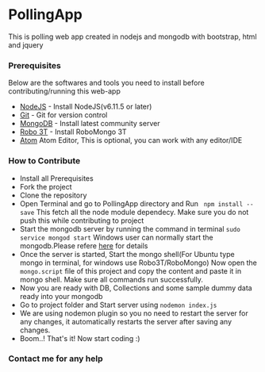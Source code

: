 # PollingApp
This is polling web app created in nodejs and mongodb with bootstrap, html and jquery

### Prerequisites

Below are the softwares and tools you need to install before contributing/running this web-app

* [NodeJS](https://nodejs.org/en/) - Install NodeJS(v6.11.5 or later)
* [Git](https://git-scm.com/) - Git for version control
* [MongoDB](https://www.mongodb.com/download-center?jmp=homepage#community) - Install latest community server
* [Robo 3T](https://robomongo.org/download) - Install RoboMongo 3T
* [Atom](https://atom.io/) Atom Editor, This is optional, you can work with any editor/IDE

### How to Contribute

* Install all Prerequisites
* Fork the project
* Clone the repository
* Open Terminal and go to PollingApp directory and Run ``` npm install --save``` This fetch all the node module dependecy. Make sure you do not push this while contributing to project
* Start the mongodb server by running the command in terminal ```sudo service mongod start``` Windows user can normally start the mongodb.Please refere [here](https://docs.mongodb.com/manual/tutorial/install-mongodb-on-windows/) for details
* Once the server is started, Start the mongo shell(For Ubuntu type mongo in terminal, for windows use Robo3T/RoboMongo) Now open the ```mongo.script``` file of this project and copy the content and paste it in mongo shell. Make sure all commands run successfully.
* Now you are ready with DB, Collections and some sample dummy data ready into your mongodb
* Go to project folder and Start server using ```nodemon index.js```
* We are using nodemon plugin so you no need to restart the server for any changes, it automatically restarts the server after saving any changes.
* Boom..! That's it! Now start coding :)

### Contact me for any help
